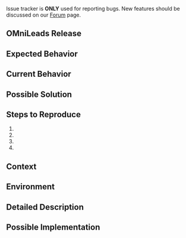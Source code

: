 Issue tracker is **ONLY** used for reporting bugs. New features should be discussed on our [Forum](https://forum.omnileads.net/) page.

<!--- Provide a general summary of the issue in the Title above -->

## OMniLeads Release
<!--- In which release are you having the issue -->

## Expected Behavior
<!--- Tell us what should happen -->

## Current Behavior
<!--- Tell us what happens instead of the expected behavior -->

## Possible Solution
<!--- Not obligatory, but suggest a fix/reason for the bug, -->

## Steps to Reproduce
<!--- Provide a link to a live example, or an unambiguous set of steps to -->
<!--- reproduce this bug. Include code to reproduce, if relevant -->
1.
2.
3.
4.

## Context
<!--- How has this issue affected you? What are you trying to accomplish? -->
<!--- Providing context helps us come up with a solution that is most useful in the real world -->

## Environment
<!--- More information of the hardware and linux distribution  -->
<!--- For exanmple: I have OMniLeads installed with Centos7 in Digital Ocean  -->

## Detailed Description
<!--- Provide a detailed description of the change or addition you are proposing -->

## Possible Implementation
<!--- Not obligatory, but suggest an idea for implementing addition or change -->
